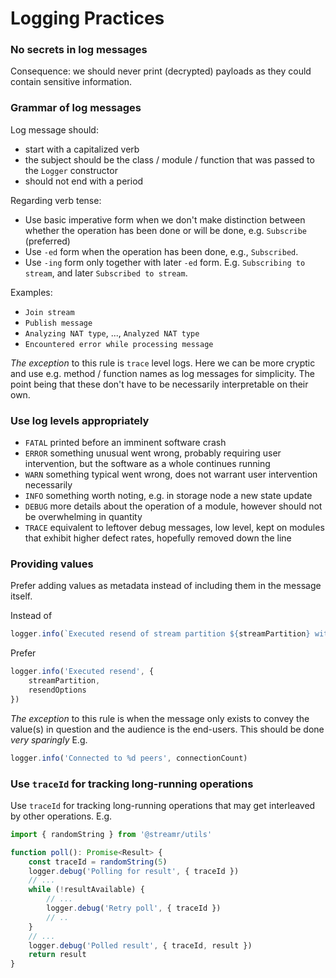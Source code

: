 # Logging Practices

### No secrets in log messages
Consequence: we should never print (decrypted) payloads as they could contain sensitive information.

### Grammar of log messages
Log message should:
- start with a capitalized verb
- the subject should be the class / module / function that was passed to the `Logger` constructor
- should not end with a period

Regarding verb tense:
- Use basic imperative form when we don't make distinction between whether the operation has been done or will be
  done, e.g. `Subscribe` (preferred)
- Use `-ed` form when the operation has been done, e.g., `Subscribed`.
- Use `-ing` form only together with later `-ed` form. E.g. `Subscribing to stream`, and later `Subscribed to stream`.

Examples:
- `Join stream`
- `Publish message`
- `Analyzing NAT type`, ..., `Analyzed NAT type`
- `Encountered error while processing message`

*The exception* to this rule is `trace` level logs. Here we can be more cryptic and use e.g. method / function names as
log  messages for simplicity. The point being that these don't have to be necessarily interpretable on their own.

### Use log levels appropriately
- `FATAL` printed before an imminent software crash
- `ERROR` something unusual went wrong, probably requiring user intervention, but the software as a whole continues running
- `WARN` something typical went wrong, does not warrant user intervention necessarily
- `INFO` something worth noting, e.g. in storage node a new state update
- `DEBUG` more details about the operation of a module, however should not be overwhelming in quantity
- `TRACE` equivalent to leftover debug messages, low level, kept on modules that exhibit higher defect rates, hopefully removed down the line

### Providing values
Prefer adding values as metadata instead of including them in the message itself.

Instead of

```ts
logger.info(`Executed resend of stream partition ${streamPartition} with resend options ${JSON.stringify(resendOptions)}`)
```
Prefer
```ts
logger.info('Executed resend', {
    streamPartition,
    resendOptions
})
```

*The exception* to this rule is when the message only exists to convey the value(s) in question and the audience is the
end-users. This should be done _very sparingly_ E.g.
```ts
logger.info('Connected to %d peers', connectionCount)
```

### Use `traceId` for tracking long-running operations
Use `traceId` for tracking long-running operations that may get interleaved by other operations.
E.g.

```ts
import { randomString } from '@streamr/utils'

function poll(): Promise<Result> {
    const traceId = randomString(5)
    logger.debug('Polling for result', { traceId })
    // ...
    while (!resultAvailable) {
        // ...
        logger.debug('Retry poll', { traceId })
        // ..
    }
    // ...
    logger.debug('Polled result', { traceId, result })
    return result
}
```
